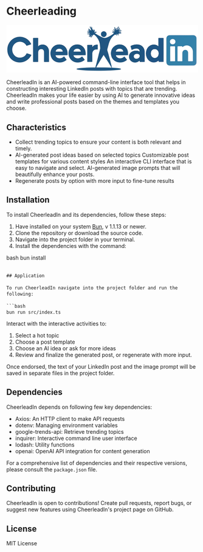 # Cheerleading

<img src="public/logo.png" alt="CheerleadIn Logo"/>

CheerleadIn is an AI-powered command-line interface tool that helps in constructing interesting LinkedIn posts with topics that are trending. CheerleadIn makes your life easier by using AI to generate innovative ideas and write professional posts based on the themes and templates you choose.

## Characteristics

- Collect trending topics to ensure your content is both relevant and timely.
- AI-generated post ideas based on selected topics
  Customizable post templates for various content styles
  An interactive CLI interface that is easy to navigate and select.
  AI-generated image prompts that will beautifully enhance your posts.
- Regenerate posts by option with more input to fine-tune results

## Installation

To install CheerleadIn and its dependencies, follow these steps:

1. Have installed on your system [Bun](https://bun.sh), v 1.1.13 or newer.
2. Clone the repository or download the source code.
3. Navigate into the project folder in your terminal.
4. Install the dependencies with the command:

bash
bun install

````

## Application

To run CheerleadIn navigate into the project folder and run the following:

```bash
bun run src/index.ts
````

Interact with the interactive activities to:

1. Select a hot topic
2. Choose a post template
3. Choose an AI idea or ask for more ideas
4. Review and finalize the generated post, or regenerate with more input.

Once endorsed, the text of your LinkedIn post and the image prompt will be saved in separate files in the project folder.

## Dependencies

CheerleadIn depends on following few key dependencies:

- Axios: An HTTP client to make API requests
- dotenv: Managing environment variables
- google-trends-api: Retrieve trending topics
- inquirer: Interactive command line user interface
- lodash: Utility functions
- openai: OpenAI API integration for content generation

For a comprehensive list of dependencies and their respective versions, please consult the `package.json` file.

## Contributing

CheerleadIn is open to contributions! Create pull requests, report bugs, or suggest new features using CheerleadIn's project page on GitHub.

## License

MIT License
